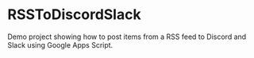# RSSToDiscordSlack
Demo project showing how to post items from a RSS feed to Discord and Slack using Google Apps Script.
